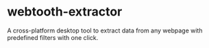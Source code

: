 # webtooth-extractor
A cross-platform desktop tool to extract data from any webpage with predefined filters with one click.

